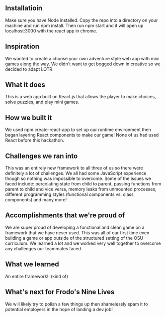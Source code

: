 ## Installatioin
Make sure you have Node installed. Copy the repo into a directory on your machine and run npm install. Then run npm start and it will open up localhost:3000 with the react app in chrome. 

## Inspiration
We wanted to create a choose your own adventure style web app with mini games along the way. We didn't want to get bogged down in creative so we decided to adapt LOTR. 

## What it does
This is a web app built on React.js that allows the player to make choices, solve puzzles, and play mini games. 

## How we built it
We used npm create-react-app to set up our runtime environment then began layering React components to make our game! None of us had used React before this hackathon. 

## Challenges we ran into
This was an entirely new framework to all three of us so there were definitely a lot of challenges. We all had some JavaScript experience though so nothing was impossible to overcome. Some of the issues we faced include: percolating state from child to parent, passing functions from parent to child and vice versa, memory leaks from unmounted processes, different programming styles (functional components vs. class components) and many more!

## Accomplishments that we're proud of
We are super proud of developing a functional and clean game on a framework that we have never used. This was all of our first time even building a game or app outside of the structured setting of the OSU curriculum. We learned a lot and we worked very well together to overcome any challenges our teammates faced. 


## What we learned
An entire framework!! (kind of)

## What's next for Frodo's Nine Lives
We will likely try to polish a few things up then shamelessly spam it to potential employers in the hope of landing a dev job!
